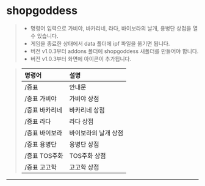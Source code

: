 # shopgoddess
> * 명령어 입력으로 가비야, 바카리네, 라다, 바이보라의 날개, 용병단 상점을 열 수 있습니다.  
> * 게임을 종료한 상태에서 data 폴더에 ipf 파일을 옮기면 됩니다.  
> * 버전 v1.0.3부터 addons 폴더에 shopgoddess 새폴더를 만들어야 합니다.  
> * 버전 v1.0.3부터 화면에 아이콘이 추가됩니다.  

> | 명령어 | 설명 |
> | :-- | :-- |
> | /증표 | 안내문 |
> | /증표 가비야 | 가비야 상점 |
> | /증표 바카리네 | 바카리네 상점 |
> | /증표 라다 | 라다 상점 |
> | /증표 바이보라 | 바이보라의 날개 상점 |
> | /증표 용병단 | 용병단 상점 |
> | /증표 TOS주화 | TOS주화 상점 |
> | /증표 고고학 | 고고학 상점 |

---